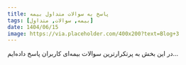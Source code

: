 ```yaml
---
title: پاسخ به سوالات متداول بیمه
tags: [بیمه, سوالات, متداول]
date: 1404/06/15
image: https://via.placeholder.com/400x200?text=Blog+3
---
```


در این بخش به پرتکرارترین سوالات بیمه‌ای کاربران پاسخ داده‌ایم...
